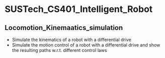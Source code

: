 # SUSTech_CS401_Intelligent_Robot

## Locomotion_Kinemaatics_simulation

- Simulate the kinematics of a robot with a differential drive
- Simulate the motion control of a robot with a differential drive and show the resulting paths w.r.t. different control laws
